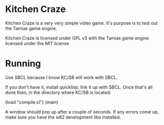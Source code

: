 # Kitchen Craze
Kitchen Craze is a very very simple video game. It's purpose is to test out the Tamias game engine.

Kitchen Craze is licensed under GPL v3 with the Tamias game engine licensed under the MIT license

# Running
Use SBCL because I know KC/SB will work with SBCL.

If you don't have it, install quicklisp, link it up with SBCL. Once that's all done then, in the directory where KC/SB is located:

(load "compile.cl") (main)

A window should pop up after a couple of seconds. If any errors come up, make sure you have the sdl2 development libs installed.


